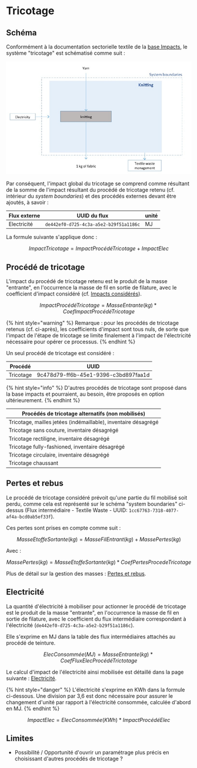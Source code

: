# Tricotage

## Schéma

Conformément à la documentation sectorielle textile de la [base Impacts](http://www.base-impacts.ademe.fr), le système "tricotage" est schématisé comme suit :

![](<../../.gitbook/assets/Tricotage (1).PNG>)



Par conséquent, l'impact global du tricotage se comprend comme résultant de la somme de l'impact résultant du procédé de tricotage retenu (cf. intérieur du _system boundaries_) et des procédés externes devant être ajoutés, à savoir :

| Flux externe | UUID du flux                           | unité |
| ------------ | -------------------------------------- | ----- |
| Electricité  | `de442ef0-d725-4c3a-a5e2-b29f51a1186c` | MJ    |

La formule suivante s'applique donc :

$$
ImpactTricotage = ImpactProcédéTricotage + ImpactElec
$$

## Procédé de tricotage

L'impact du procédé de tricotage retenu est le produit de la masse "entrante", en l'occurrence la masse de fil en sortie de filature, avec le coefficient d'impact considéré (cf. [Impacts considérés](../impacts-consideres.md)).

$$
ImpactProcédéTricotage = MasseEntrante(kg) * CoefImpactProcédéTricotage
$$

{% hint style="warning" %}
Remarque : pour les procédés de tricotage retenus (cf. ci-après), les coefficients d'impact sont tous nuls, de sorte que l'impact de l'étape de tricotage se limite finalement à l'impact de l'électricité nécessaire pour opérer ce processus.
{% endhint %}

Un seul procédé de tricotage est considéré :

| Procédé   | UUID                                 |
| --------- | ------------------------------------ |
| Tricotage | 9c478d79-ff6b-45e1-9396-c3bd897faa1d |

{% hint style="info" %}
D'autres procédés de tricotage sont proposé dans la base impacts et pourraient, au besoin, être proposés en option ultérieurement.
{% endhint %}

| Procédés de tricotage alternatifs (non mobilisés)                 |
| ----------------------------------------------------------------- |
|  Tricotage, mailles jetées (indémaillable), inventaire désagrégé  |
|  Tricotage sans couture, inventaire désagrégé                     |
|  Tricotage rectiligne, inventaire désagrégé                       |
|  Tricotage fully-fashioned, inventaire désagrégé                  |
|  Tricotage circulaire, inventaire désagrégé                       |
|  Tricotage chaussant                                              |

## Pertes et rebus

Le procédé de tricotage considéré prévoit qu'une partie du fil mobilisé soit perdu, comme cela est représenté sur le schéma "system boundaries" ci-dessus (Flux intermédiaire - Textile Waste - UUID: `1cc67763-7318-4077-af4a-bcd0ab5ef33f`).

Ces pertes sont prises en compte comme suit :

$$
MasseEtoffeSortante(kg) = MasseFilEntrant(kg) + MassePertes(kg)
$$

Avec :

$$
MassePertes(kg) = MasseEtoffeSortante(kg) * CoefPertesProcedeTricotage
$$

Plus de détail sur la gestion des masses : [Pertes et rebus](../pertes-et-rebus.md).

## Electricité

La quantité d'électricité à mobiliser pour actionner le procédé de tricotage est le produit de la masse "entrante", en l'occurrence la masse de fil en sortie de filature, avec le coefficient du flux intermédiaire correspondant à l'électricité (`de442ef0-d725-4c3a-a5e2-b29f51a1186c`).

Elle s'exprime en MJ dans la table des flux intermédiaires attachés au procédé de teinture.

$$
ElecConsommée(MJ) = MasseEntrante(kg) * CoefFluxElecProcédéTrictotage
$$

Le calcul d'impact de l'électricité ainsi mobilisée est détaillé dans la page suivante : [Electricité](../electricite.md).

{% hint style="danger" %}
L'électricité s'exprime en KWh dans la formule ci-dessous. Une division par 3,6 est donc nécessaire pour assurer le changement d'unité par rapport à l'électricité consommée, calculée d'abord en MJ.
{% endhint %}

$$
ImpactElec = ElecConsommée (KWh) * ImpactProcédéElec
$$

## Limites

* Possibilité / Opportunité d'ouvrir un paramétrage plus précis en choisissant d'autres procédés de tricotage ?
